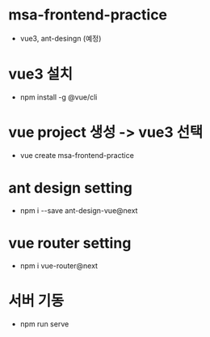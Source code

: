 # msa-frontend-practice
- vue3, ant-desingn (예정)
# vue3 설치
- npm install -g @vue/cli

# vue project 생성 -> vue3 선택
- vue create msa-frontend-practice

# ant design setting
- npm i --save ant-design-vue@next

# vue router setting
- npm i vue-router@next

# 서버 기동
- npm run serve
